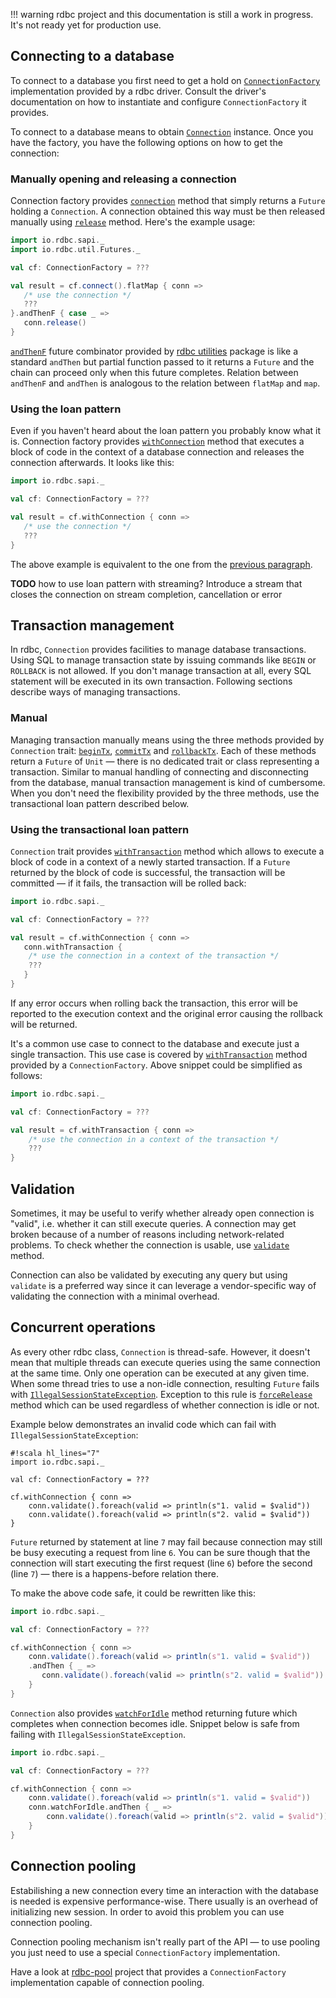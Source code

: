 <!---
 ! Copyright 2016-2017 rdbc contributors
 !
 ! Licensed under the Apache License, Version 2.0 (the "License");
 ! you may not use this file except in compliance with the License.
 ! You may obtain a copy of the License at
 !
 !     http://www.apache.org/licenses/LICENSE-2.0
 !
 ! Unless required by applicable law or agreed to in writing, software
 ! distributed under the License is distributed on an "AS IS" BASIS,
 ! WITHOUT WARRANTIES OR CONDITIONS OF ANY KIND, either express or implied.
 ! See the License for the specific language governing permissions and
 ! limitations under the License. 
 -->
!!! warning
    rdbc project and this documentation is still a work in progress.
    It's not ready yet for production use.

## Connecting to a database

To connect to a database you first need to get a hold on [`ConnectionFactory`]({{scaladocRoot}}/io/rdbc/sapi/ConnectionFactory.html)
implementation provided by a rdbc driver. Consult the driver's documentation on how to
instantiate and configure `ConnectionFactory` it provides. 

To connect to a database means to obtain [`Connection`]({{scaladocRoot}}/io/rdbc/sapi/Connection.html) instance. Once you have
the factory, you have the following options on how to get the connection:

### Manually opening and releasing a connection

Connection factory provides 
[`connection`]({{scaladocRoot}}/io/rdbc/sapi/ConnectionFactory.html#connection()(implicittimeout:io.rdbc.sapi.Timeout):scala.concurrent.Future[io.rdbc.sapi.Connection])
method that simply returns a `Future` holding a `Connection`. A connection
obtained this way must be then released manually using 
[`release`]({{scaladocRoot}}/io/rdbc/sapi/Connection.html#release():scala.concurrent.Future[Unit])
method. Here's the example usage:

```scala
import io.rdbc.sapi._
import io.rdbc.util.Futures._

val cf: ConnectionFactory = ???

val result = cf.connect().flatMap { conn =>
   /* use the connection */
   ???
}.andThenF { case _ =>
   conn.release()
}
```
[`andThenF`]({{scaladocRoot}}io/rdbc/util/Futures$$FutureOps.html#andThenF[U](pf:PartialFunction[scala.util.Try[T],scala.concurrent.Future[U]])(implicitec:scala.concurrent.ExecutionContext):scala.concurrent.Future[T])
future combinator provided by
[rdbc utilities](https://search.maven.org/#search%7Cga%7C1%7Cg%3A%22io.rdbc%22%20util)
package is like a standard `andThen` but partial function passed to it returns
a `Future` and the chain can proceed only when this future completes. Relation between
`andThenF` and `andThen` is analogous to the relation between `flatMap` and `map`.

### Using the loan pattern

Even if you haven't heard about the loan pattern you probably know what it is.
Connection factory provides
[`withConnection`]({{scaladocRoot}}/io/rdbc/sapi/ConnectionFactory.html#withConnection[A](body:io.rdbc.sapi.Connection=>scala.concurrent.Future[A])(implicittimeout:io.rdbc.sapi.Timeout):scala.concurrent.Future[A])
method that executes a block of code in the context of a database connection and
releases the connection afterwards. It looks like this:

```scala
import io.rdbc.sapi._

val cf: ConnectionFactory = ???

val result = cf.withConnection { conn =>
   /* use the connection */
   ???
}
```

The above example is equivalent to the one from the
[previous paragraph](connection.md#manually-opening-and-releasing-a-connection).

**TODO** how to use loan pattern with streaming? Introduce a stream that closes
the connection on stream completion, cancellation or error

## Transaction management

In rdbc, `Connection` provides facilities to manage database transactions. Using SQL
to manage transaction state by issuing commands like `BEGIN` or `ROLLBACK` is
not allowed. If you don't manage transaction at all, every SQL statement will
be executed in its own transaction. Following sections describe ways of managing
transactions.

### Manual

Managing transaction manually means using the three methods provided by `Connection`
trait:
[`beginTx`]({{scaladocRoot}}/io/rdbc/sapi/Connection.html#beginTx()(implicittimeout:io.rdbc.sapi.Timeout):scala.concurrent.Future[Unit]),
[`commitTx`]({{scaladocRoot}}/io/rdbc/sapi/Connection.html#commitTx()(implicittimeout:io.rdbc.sapi.Timeout):scala.concurrent.Future[Unit])
and [`rollbackTx`]({{scaladocRoot}}/io/rdbc/sapi/Connection.html#rollbackTx()(implicittimeout:io.rdbc.sapi.Timeout):scala.concurrent.Future[Unit]). 
Each of these methods return a `Future` of `Unit` &mdash; there is no dedicated 
trait or class representing a transaction. Similar to manual handling of connecting
and disconnecting from the database, manual transaction management is kind of
cumbersome. When you don't need the flexibility provided by the three methods,
use the transactional loan pattern described below.

### Using the transactional loan pattern

`Connection` trait provides
[`withTransaction`]({{scaladocRoot}}/io/rdbc/sapi/Connection.html#withTransaction[A](body:=>scala.concurrent.Future[A])(implicittimeout:io.rdbc.sapi.Timeout):scala.concurrent.Future[A])
method which allows to execute a block of code in a context of a newly started
transaction. If a `Future` returned by the block of code is successful, the
transaction will be committed &mdash; if it fails, the transaction will be rolled
back:

```scala
import io.rdbc.sapi._

val cf: ConnectionFactory = ???

val result = cf.withConnection { conn =>
   conn.withTransaction {
    /* use the connection in a context of the transaction */
    ???
   }
}
```

If any error occurs when rolling back the transaction, this error will be reported
to the execution context and the original error causing the rollback will be returned.

It's a common use case to connect to the database and execute just a single
transaction. This use case is covered by 
[`withTransaction`]({{scaladocRoot}}/io/rdbc/sapi/ConnectionFactory.html#withTransaction[A](body:io.rdbc.sapi.Connection=>scala.concurrent.Future[A])(implicittimeout:io.rdbc.sapi.Timeout):scala.concurrent.Future[A])
method provided by a `ConnectionFactory`. Above snippet could be simplified as follows:

```scala
import io.rdbc.sapi._

val cf: ConnectionFactory = ???

val result = cf.withTransaction { conn =>
    /* use the connection in a context of the transaction */
    ???
}
```

## Validation

Sometimes, it may be useful to verify whether already open connection is "valid",
i.e. whether it can still execute queries. A connection may get broken because of
a number of reasons including network-related problems. To check whether the connection
is usable, use
[`validate`]({{scaladocRoot}}/io/rdbc/sapi/Connection.html#validate()(implicittimeout:io.rdbc.sapi.Timeout):scala.concurrent.Future[Unit])
method.

Connection can also be validated by executing any query but using `validate` is
a preferred way since it can leverage a vendor-specific way of validating the
connection with a minimal overhead.

## Concurrent operations

As every other rdbc class, `Connection` is thread-safe. However, it doesn't mean
that multiple threads can execute queries using the same connection at the same
time. Only one operation can be executed at any given time. When some thread tries
to use a non-idle connection, resulting `Future` fails with
[`IllegalSessionStateException`]({{scaladocRoot}}/io/rdbc/api/exceptions/IllegalSessionStateException.html).
Exception to this rule is 
[`forceRelease`]({{scaladocRoot}}/io/rdbc/sapi/Connection.html#forceRelease():scala.concurrent.Future[Unit])
method which can be used regardless of whether connection is idle or not.

Example below demonstrates an invalid code which can fail with `IllegalSessionStateException`:
```
#!scala hl_lines="7"
import io.rdbc.sapi._

val cf: ConnectionFactory = ???

cf.withConnection { conn =>
    conn.validate().foreach(valid => println(s"1. valid = $valid"))
    conn.validate().foreach(valid => println(s"2. valid = $valid"))
}
```

`Future` returned by statement at line `7` may fail because connection may still
be busy executing a request from line `6`. You can be sure though that the connection
will start executing the first request (line `6`) before the second (line `7`)
&mdash; there is a happens-before relation there.

To make the above code safe, it could be rewritten like this:

```scala
import io.rdbc.sapi._

val cf: ConnectionFactory = ???

cf.withConnection { conn =>
    conn.validate().foreach(valid => println(s"1. valid = $valid"))
    .andThen { _ =>
       conn.validate().foreach(valid => println(s"2. valid = $valid"))
    }
}
```

`Connection` also provides
[`watchForIdle`]({{scaladocRoot}}/io/rdbc/sapi/Connection.html#watchForIdle:scala.concurrent.Future[Unit])
method returning future which completes when connection becomes idle. Snippet below
is safe from failing with `IllegalSessionStateException`.

```scala
import io.rdbc.sapi._

val cf: ConnectionFactory = ???

cf.withConnection { conn =>
    conn.validate().foreach(valid => println(s"1. valid = $valid"))
    conn.watchForIdle.andThen { _ =>
        conn.validate().foreach(valid => println(s"2. valid = $valid"))
    }
}
```

## Connection pooling

Estabilishing a new connection every time an interaction with the database is needed
is expensive performance-wise. There usually is an overhead of initializing
new session. In order to avoid this problem you can use connection pooling.

Connection pooling mechanism isn't really part of the API &mdash; to use pooling
you just need to use a special `ConnectionFactory` implementation.

Have a look at [rdbc-pool](https://github.com/rdbc-io/rdbc-pool) project that
provides a `ConnectionFactory` implementation capable of connection pooling.
